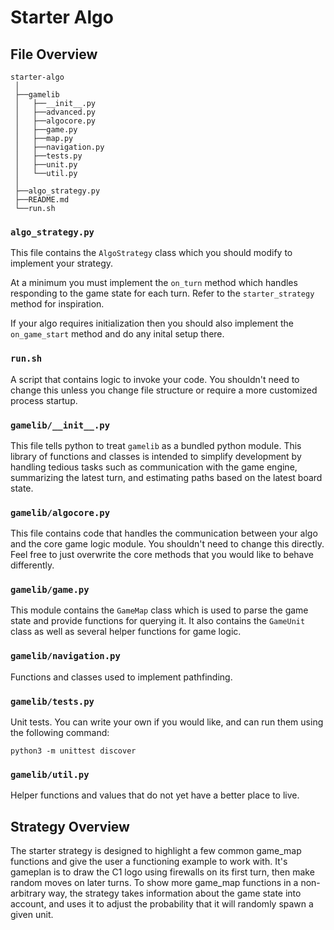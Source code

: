 # Starter Algo

## File Overview

```
starter-algo
 │
 ├──gamelib
 │   ├──__init__.py
 │   ├──advanced.py
 │   ├──algocore.py
 │   ├──game.py
 │   ├──map.py
 │   ├──navigation.py
 │   ├──tests.py
 │   ├──unit.py
 │   └──util.py
 │ 
 ├──algo_strategy.py
 ├──README.md
 └──run.sh
```

### `algo_strategy.py`

This file contains the `AlgoStrategy` class which you should modify to implement
your strategy.

At a minimum you must implement the `on_turn` method which handles responding to
the game state for each turn. Refer to the `starter_strategy` method for inspiration.

If your algo requires initialization then you should also implement the
`on_game_start` method and do any inital setup there.

### `run.sh`

A script that contains logic to invoke your code. You shouldn't need to change
this unless you change file structure or require a more customized process
startup.

### `gamelib/__init__.py`

This file tells python to treat `gamelib` as a bundled python module. This
library of functions and classes is intended to simplify development by
handling tedious tasks such as communication with the game engine, summarizing
the latest turn, and estimating paths based on the latest board state.

### `gamelib/algocore.py`

This file contains code that handles the communication between your algo and the
core game logic module. You shouldn't need to change this directly. Feel free to 
just overwrite the core methods that you would like to behave differently. 

### `gamelib/game.py`

This module contains the `GameMap` class which is used to parse the game state
and provide functions for querying it. It also contains the `GameUnit` class as
well as several helper functions for game logic.

### `gamelib/navigation.py`

Functions and classes used to implement pathfinding.

### `gamelib/tests.py`

Unit tests. You can write your own if you would like, and can run them using
the following command:

    python3 -m unittest discover

### `gamelib/util.py`

Helper functions and values that do not yet have a better place to live.

## Strategy Overview

The starter strategy is designed to highlight a few common game_map functions
and give the user a functioning example to work with. It's gameplan is to 
draw the C1 logo using firewalls on its first turn, then make random moves
on later turns. To show more game_map functions in a non-arbitrary way, 
the strategy takes information about the game state into account, and 
uses it to adjust the probability that it will randomly spawn a given unit.
